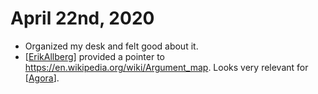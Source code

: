 # April 22nd, 2020
- Organized my desk and felt good about it.
- [[ErikAllberg]] provided a pointer to https://en.wikipedia.org/wiki/Argument_map. Looks very relevant for [[Agora]].

[//begin]: # "Autogenerated link references for markdown compatibility"
[ErikAllberg]: ../erikallberg "erikallberg"
[Agora]: ../agora "Agora"
[//end]: # "Autogenerated link references"